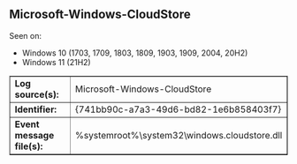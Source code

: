 ## Microsoft-Windows-CloudStore

Seen on:
* Windows 10 (1703, 1709, 1803, 1809, 1903, 1909, 2004, 20H2)
* Windows 11 (21H2)

<table border="1" class="docutils">
  <tbody>
    <tr>
      <td><b>Log source(s):</b></td>
      <td>Microsoft-Windows-CloudStore</td>
    </tr>
    <tr>
      <td><b>Identifier:</b></td>
      <td>{741bb90c-a7a3-49d6-bd82-1e6b858403f7}</td>
    </tr>
    <tr>
      <td><b>Event message file(s):</b></td>
      <td>%systemroot%\system32\windows.cloudstore.dll</td>
    </tr>
  </tbody>
</table>

&nbsp;

